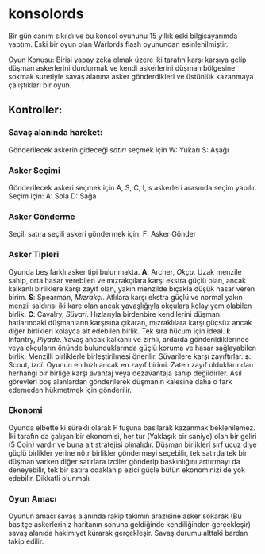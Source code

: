 # konsolords

Bir gün canım sıkıldı ve bu konsol oyununu 15 yıllık eski bilgisayarımda yaptım. Eski bir oyun olan Warlords flash oyunundan esinlenilmiştir.

Oyun Konusu: Birisi yapay zeka olmak üzere iki tarafın karşı karşıya gelip düşman askerlerini durdurmak ve kendi askerlerini düşman bölgesine sokmak suretiyle savaş alanına asker gönderdikleri ve üstünlük kazanmaya çalıştıkları bir oyun.

## Kontroller:
### Savaş alanında hareket:
Gönderilecek askerin gideceği *satırı* seçmek için
W: Yukarı
S: Aşağı

### Asker Seçimi
Gönderilecek askeri seçmek için A, S, C, I, s askerleri arasında seçim yapılır. Seçim için:
A: Sola
D: Sağa

### Asker Gönderme
Seçili satıra seçili askeri göndermek için:
F: Asker Gönder

### Asker Tipleri
Oyunda beş farklı asker tipi bulunmakta.
**A**: Archer, *Okçu*. Uzak menzile sahip, orta hasar verebilen ve mızrakçılara karşı ekstra güçlü olan, ancak kalkanlı birliklere karşı zayıf olan, yakın menzilde bıçakla düşük hasar veren birim.
**S**: Spearman, *Mızrakçı*. Atlılara karşı ekstra güçlü ve normal yakın menzil saldırısı iki kare olan ancak yavaşlığıyla okçulara kolay yem olabilen birlik.
**C**: Cavalry, *Süvari*. Hızlarıyla birdenbire kendilerini düşman hatlarındaki düşmanların karşısına çıkaran, mızraklılara karşı güçsüz ancak diğer birlikleri kolayca alt edebilen birlik. Tek sıra hücum için ideal.
**I**: Infantry, *Piyade*. Yavaş ancak kalkanlı ve zırhlı, ardarda gönderildiklerinde veya okçuların önünde bulunduklarında güçlü koruma ve hasar sağlayabilen birlik. Menzilli birliklerle birleştirilmesi önerilir. Süvarilere karşı zayıftırlar.
**s**: Scout, *İzci*. Oyunun en hızlı ancak en zayıf birimi. Zaten zayıf olduklarından herhangi bir birliğe karşı avantaj veya dezavantaja sahip değildirler. Asıl görevleri boş alanlardan gönderilerek düşmanın kalesine daha o fark edemeden hükmetmek için gönderilir.

### Ekonomi
Oyunda elbette ki sürekli olarak F tuşuna basılarak kazanmak beklenilemez. İki tarafın da çalışan bir ekonomisi, her tur (Yaklaşık bir saniye) olan bir geliri (5 Coin) vardır ve buna ait stratejisi olmalıdır. Düşman birlikleri sırf ucuz diye güçlü birlikler yerine nötr birlikler göndermeyi seçebilir, tek satırda tek bir düşman varken diğer satırlara izciler gönderip baskınlığını arttırmayı da deneyebilir, tek bir satıra odaklanıp ezici güçle bütün ekonominizi de yok edebilir. Dikkatli olunmalı.

### Oyun Amacı
Oyunun amacı savaş alanında rakip takımın arazisine asker sokarak (Bu basitçe askerleriniz haritanın sonuna geldiğinde kendiliğinden gerçekleşir) savaş alanıda hakimiyet kurarak gerçekleşir. Savaş durumu alttaki bardan takip edilir.
